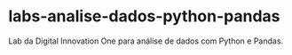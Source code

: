 # labs-analise-dados-python-pandas
Lab da Digital Innovation One para análise de dados com Python e Pandas.
